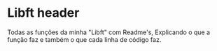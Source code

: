 # Libft header

Todas as funções da minha "Libft" com Readme's, Explicando o que a função faz e também o que cada linha de código faz.
